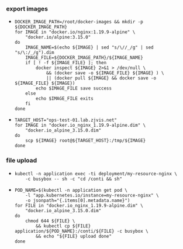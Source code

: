 ### export images
* ```shell
  DOCKER_IMAGE_PATH=/root/docker-images && mkdir -p ${DOCKER_IMAGE_PATH}
  for IMAGE in "docker.io/nginx:1.19.9-alpine" \
      "docker.io/alpine:3.15.0"
  do 
      IMAGE_NAME=$(echo ${IMAGE} | sed "s/\//_/g" | sed "s/\:/_/g").dim
      IMAGE_FILE=${DOCKER_IMAGE_PATH}/${IMAGE_NAME}
      if [ ! -f ${IMAGE_FILE} ]; then
          docker inspect ${IMAGE} 2>&1 > /dev/null \
              && (docker save -o ${IMAGE_FILE} ${IMAGE} ) \
              || (docker pull ${IMAGE} && docker save -o ${IMAGE_FILE} ${IMAGE})
          echo $IMAGE_FILE save success
      else
          echo $IMAGE_FILE exits
      fi     
  done
  ```
* ```shell
  TARGET_HOST="ops-test-01.lab.zjvis.net"
  for IMAGE in "docker.io_nginx_1.19.9-alpine.dim" \
      "docker.io_alpine_3.15.0.dim"
  do
      scp ${IMAGE} root@${TARGET_HOST}:/tmp/${IMAGE}
  done
  ```

### file upload
* ```shell
  kubectl -n application exec -ti deployment/my-resource-nginx \
      -c busybox -- sh -c "cd /conti && sh"
  ```
* ```shell
  POD_NAME=$(kubectl -n application get pod \
      -l "app.kubernetes.io/instance=my-resource-nginx" \
      -o jsonpath="{.items[0].metadata.name}")
  for FILE in "docker.io_nginx_1.19.9-alpine.dim" \
      "docker.io_alpine_3.15.0.dim"
  do
      chmod 644 ${FILE} \
          && kubectl cp ${FILE} application/${POD_NAME}:/conti/${FILE} -c busybox \
          && echo "${FILE} upload done"
  done 
  ```
